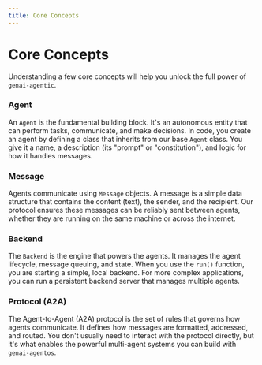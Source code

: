 ```yaml
---
title: Core Concepts
---
```


# Core Concepts

Understanding a few core concepts will help you unlock the full power of `genai-agentic`.

### Agent

An `Agent` is the fundamental building block. It's an autonomous entity that can perform tasks, communicate, and make decisions. In code, you create an agent by defining a class that inherits from our base `Agent` class. You give it a name, a description (its "prompt" or "constitution"), and logic for how it handles messages.

### Message

Agents communicate using `Message` objects. A message is a simple data structure that contains the content (text), the sender, and the recipient. Our protocol ensures these messages can be reliably sent between agents, whether they are running on the same machine or across the internet.

### Backend

The `Backend` is the engine that powers the agents. It manages the agent lifecycle, message queuing, and state. When you use the `run()` function, you are starting a simple, local backend. For more complex applications, you can run a persistent backend server that manages multiple agents.

### Protocol (A2A)

The Agent-to-Agent (A2A) protocol is the set of rules that governs how agents communicate. It defines how messages are formatted, addressed, and routed. You don't usually need to interact with the protocol directly, but it's what enables the powerful multi-agent systems you can build with `genai-agentos`.